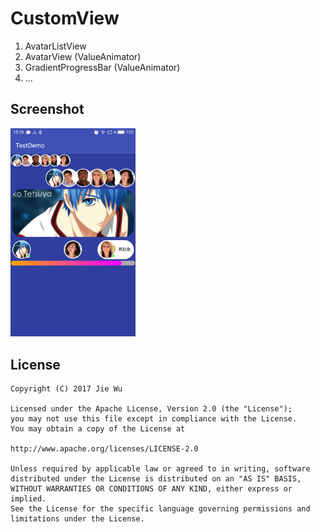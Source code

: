# CustomView

1. AvatarListView
2. AvatarView (ValueAnimator)
3. GradientProgressBar (ValueAnimator)
4. ...

## Screenshot

<img width="200" height=“300” src="https://github.com/JieLess/CustomView/blob/master/gif/demo.png"></img>

## License
```
Copyright (C) 2017 Jie Wu

Licensed under the Apache License, Version 2.0 (the "License");
you may not use this file except in compliance with the License.
You may obtain a copy of the License at

http://www.apache.org/licenses/LICENSE-2.0

Unless required by applicable law or agreed to in writing, software
distributed under the License is distributed on an "AS IS" BASIS,
WITHOUT WARRANTIES OR CONDITIONS OF ANY KIND, either express or implied.
See the License for the specific language governing permissions and
limitations under the License.
```
